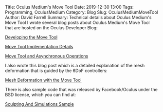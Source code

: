 Title: Oculus Medium's Move Tool
Date: 2019-12-30 13:00
Tags: Programming, OculusMedium
Category: Blog
Slug: OculusMediumMoveTool
Author: David Farrell
Summary: Technical details about Oculus Medium's Move Tool
I wrote several blog posts about Oculus Medium's Move Tool that are hosted on the Oculus Developer Blog:

[Developing the Move Tool](https://developer.oculus.com/blog/medium-under-the-hood-part-1-developing-the-move-tool/)

[Move Tool Implementation Details](https://developer.oculus.com/blog/medium-under-the-hood-part-2-move-tool-implementation/)

[Move Tool and Asynchronous Operations](https://developer.oculus.com/blog/medium-under-the-hood-part-3-move-tool-and-asynchronous-operations-/)

I also wrote this blog post which is a detailed explanation of the mesh deformation that is guided by the 6DoF controllers:

[Mesh Deformation with the Move Tool](https://developer.oculus.com/blog/move-stretch-and-deform-meshes-in-oculus-medium/)

There is also sample code that was released by Facebook/Oculus under the BSD license, which you can find at:

[Sculpting And Simulations Sample](https://github.com/fbsamples/sculpting-and-simulations-sample)

